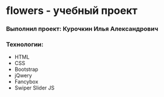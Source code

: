# flowers - учебный проект
### Выполнил проект: Курочкин Илья Александрович
### Технологии:
- HTML
- CSS
- Bootstrap
- jQwery
- Fancybox
- Swiper Slider JS
